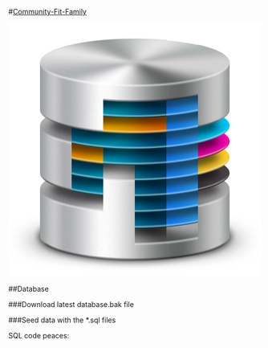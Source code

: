 #<a href="../README.md">Community-Fit-Family</a>

![Cover photo](./Images/Database-Main.jpg)

##Database


###Download latest database.bak file

###Seed data with the *.sql files

SQL code peaces:

